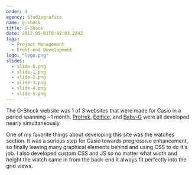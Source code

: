 ```yaml
---
order: 4
agency: Studiografica
name: g-shock
title: G-Shock
date: 2012-05-01T0:02:03.284Z
tags:
  - Project Management
  - Front-end Development
logo: "logo.png"
slides:
  - slide-0.png
  - slide-1.png
  - slide-2.png
  - slide-3.png
  - slide-4.png
  - slide-5.png
---
```


The G-Shock website was 1 of 3 websites that were made for Casio in a period spanning ~1 month.
[Protrek](http://www.protrek.casio.com), [Edifice](http://edifice.casio.com),
and [Baby-G](http://www.baby-g.com) were all developed nearly simultaneously.

One of my favorite things about developing this site was the watches section. It was a serious step for Casio
towards progressive enhancement, so finally leaving many graphical elements behind and using CSS to do it's job.
I also developed custom CSS and JS
so no matter what width and height the watch came in from the back-end it always fit perfectly into the grid views.
